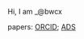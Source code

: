Hi, I am _@bwcx

papers: [ORCID](https://orcid.org/0000-0002-9641-4368); [ADS](https://ui.adsabs.harvard.edu/public-libraries/vVjJJRN_Tc2xiH9G0L4RCQ)
